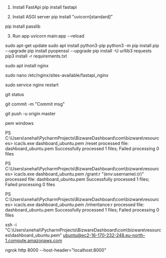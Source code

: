 
1. Install FastApi
pip install fastapi

2. Install ASGI server
pip install "uvicorn[standard]"

pip install passlib


3. Run app
uvicorn main:app --reload

sudo apt-get update
sudo apt install python3-pip
python3 -m pip install pip --upgrade
pip install pyopenssl --upgrade
pip install -U urllib3 requests
pip3 install -r requirements.txt

sudo apt install nginx

sudo nano /etc/nginx/sites-available/fastapi_nginx

sudo service nginx restart


git status

git commit -m "Commit msg"

git push -u origin master




pem windows 

PS C:\Users\snehal\PycharmProjects\BizwareDashboard\com\bizware\resources> icacls.exe dashboard_ubuntu.pem /reset
processed file: dashboard_ubuntu.pem
Successfully processed 1 files; Failed processing 0 files

PS C:\Users\snehal\PycharmProjects\BizwareDashboard\com\bizware\resources> icacls.exe dashboard_ubuntu.pem /grant:r "$($env:username):(r)"
processed file: dashboard_ubuntu.pem
Successfully processed 1 files; Failed processing 0 files

PS C:\Users\snehal\PycharmProjects\BizwareDashboard\com\bizware\resources> icacls.exe dashboard_ubuntu.pem /inheritance:r
processed file: dashboard_ubuntu.pem
Successfully processed 1 files; Failed processing 0 files


ssh -i "C:\Users\snehal\PycharmProjects\BizwareDashboard\com\bizware\resources\dashboard_ubuntu.pem" ubuntu@ec2-16-170-232-248.eu-north-1.compute.amazonaws.com

ngrok http 8000 --host-header="localhost:8000"